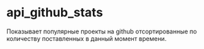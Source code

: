 # api_github_stats
Показывает популярные проекты на github отсортированные по количеству поставленных в данный момент времени.
